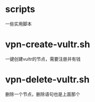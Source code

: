 # scripts 
一些实用脚本

# vpn-create-vultr.sh 
一键创建vultr的节点，需要注册并有钱

# vpn-delete-vultr.sh
删除一个节点，删除语句也是上面那个
